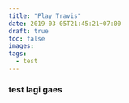 ```yaml
---
title: "Play Travis"
date: 2019-03-05T21:45:21+07:00
draft: true
toc: false
images:
tags:
  - test
---
```

### test lagi gaes
